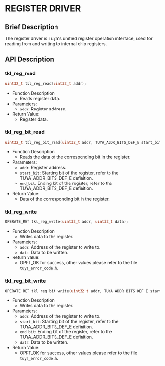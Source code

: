 # REGISTER DRIVER

## Brief Description

The register driver is Tuya's unified register operation interface, used for reading from and writing to internal chip registers.

## API Description

### tkl_reg_read

```c
uint32_t tkl_reg_read(uint32_t addr);
```

- Function Description:
  - Reads register data.
- Parameters:
  - `addr`: Register address.
- Return Value:
  - Register data.

### tkl_reg_bit_read

```c
uint32_t tkl_reg_bit_read(uint32_t addr, TUYA_ADDR_BITS_DEF_E start_bit, TUYA_ADDR_BITS_DEF_E end_bit);
```

- Function Description:
  - Reads the data of the corresponding bit in the register.
- Parameters:
  - `addr`: Register address.
  - `start_bit`: Starting bit of the register, refer to the TUYA_ADDR_BITS_DEF_E definition.
  - `end_bit`: Ending bit of the register, refer to the TUYA_ADDR_BITS_DEF_E definition.
- Return Value:
  - Data of the corresponding bit in the register.

### tkl_reg_write

```c
OPERATE_RET tkl_reg_write(uint32_t addr, uint32_t data);
```

- Function Description:
  - Writes data to the register.
- Parameters:
  - `addr`: Address of the register to write to.
  - `data`: Data to be written.
- Return Value:
  - OPRT_OK for success, other values please refer to the file `tuya_error_code.h`.

### tkl_reg_bit_write

```c
OPERATE_RET tkl_reg_bit_write(uint32_t addr, TUYA_ADDR_BITS_DEF_E start_bit, TUYA_ADDR_BITS_DEF_E end_bit, uint32_t data);
```

- Function Description:
  - Writes data to the register.
- Parameters:
  - `addr`: Address of the register to write to.
  - `start_bit`: Starting bit of the register, refer to the TUYA_ADDR_BITS_DEF_E definition.
  - `end_bit`: Ending bit of the register, refer to the TUYA_ADDR_BITS_DEF_E definition.
  - `data`: Data to be written.
- Return Value:
  - OPRT_OK for success, other values please refer to the file `tuya_error_code.h`.
